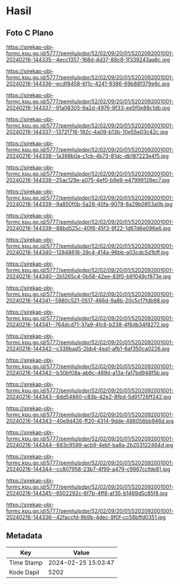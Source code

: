# Hasil

## Foto C Plano

https://sirekap-obj-formc.kpu.go.id/5777/pemilu/pdpr/52/02/09/20/01/5202092001001-20240216-144335--4ecc1357-168d-4d37-88c8-1f339243aa8c.jpg

https://sirekap-obj-formc.kpu.go.id/5777/pemilu/pdpr/52/02/09/20/01/5202092001001-20240216-144336--ecdf8458-6f1c-4241-9386-69b88f379e6c.jpg

https://sirekap-obj-formc.kpu.go.id/5777/pemilu/pdpr/52/02/09/20/01/5202092001001-20240216-144337--91a08305-6a2d-4976-9f33-ee5f0e88c1db.jpg

https://sirekap-obj-formc.kpu.go.id/5777/pemilu/pdpr/52/02/09/20/01/5202092001001-20240216-144337--1372f716-192c-4a09-b13b-10e55e03c42c.jpg

https://sirekap-obj-formc.kpu.go.id/5777/pemilu/pdpr/52/02/09/20/01/5202092001001-20240216-144338--1a398b0a-c1cb-4b73-81dc-db187223e4f5.jpg

https://sirekap-obj-formc.kpu.go.id/5777/pemilu/pdpr/52/02/09/20/01/5202092001001-20240216-144338--25ac129e-a075-4ef0-b9e9-e47999128ec7.jpg

https://sirekap-obj-formc.kpu.go.id/5777/pemilu/pdpr/52/02/09/20/01/5202092001001-20240216-144339--9a850f0b-5a28-40fa-9079-8a29b0853a0b.jpg

https://sirekap-obj-formc.kpu.go.id/5777/pemilu/pdpr/52/02/09/20/01/5202092001001-20240216-144339--88bd525c-40f8-45f3-9f22-1d67d6e096e6.jpg

https://sirekap-obj-formc.kpu.go.id/5777/pemilu/pdpr/52/02/09/20/01/5202092001001-20240216-144340--12848616-39c4-414a-96bb-a03cdc5d1bff.jpg

https://sirekap-obj-formc.kpu.go.id/5777/pemilu/pdpr/52/02/09/20/01/5202092001001-20240216-144340--2b1265c4-0b58-42ee-83f0-b91049cf873e.jpg

https://sirekap-obj-formc.kpu.go.id/5777/pemilu/pdpr/52/02/09/20/01/5202092001001-20240216-144341--5980c521-0517-466d-9a8b-20c5cf7fdb98.jpg

https://sirekap-obj-formc.kpu.go.id/5777/pemilu/pdpr/52/02/09/20/01/5202092001001-20240216-144341--764dcd71-37a9-4fc8-b238-4f6db34f8272.jpg

https://sirekap-obj-formc.kpu.go.id/5777/pemilu/pdpr/52/02/09/20/01/5202092001001-20240216-144342--c339bad5-2bb4-4ea1-afb1-6af350ca0226.jpg

https://sirekap-obj-formc.kpu.go.id/5777/pemilu/pdpr/52/02/09/20/01/5202092001001-20240216-144342--b30bf08a-ab6c-489d-a13a-fa17bd948f5b.jpg

https://sirekap-obj-formc.kpu.go.id/5777/pemilu/pdpr/52/02/09/20/01/5202092001001-20240216-144343--6dd54860-c83b-42e2-8fbd-5d91726ff242.jpg

https://sirekap-obj-formc.kpu.go.id/5777/pemilu/pdpr/52/02/09/20/01/5202092001001-20240216-144343--40e9d426-ff20-4314-9dde-486056bb946d.jpg

https://sirekap-obj-formc.kpu.go.id/5777/pemilu/pdpr/52/02/09/20/01/5202092001001-20240216-144344--683c9599-acb9-4ebf-ba8a-2b203122464d.jpg

https://sirekap-obj-formc.kpu.go.id/5777/pemilu/pdpr/52/02/09/20/01/5202092001001-20240216-144344--cc807958-23b7-4f99-a479-c9967ccfde81.jpg

https://sirekap-obj-formc.kpu.go.id/5777/pemilu/pdpr/52/02/09/20/01/5202092001001-20240216-144345--8502292c-6f7b-4ff8-af35-b1469d5c85f8.jpg

https://sirekap-obj-formc.kpu.go.id/5777/pemilu/pdpr/52/02/09/20/01/5202092001001-20240216-144336--42faccfd-9b9b-4dec-9f0f-cc56bffd0351.jpg


## Metadata

| Key        | Value               |
| ---------- | ------------------- |
| Time Stamp | 2024-02-25 15:03:47 |
| Kode Dapil | 5202                |



